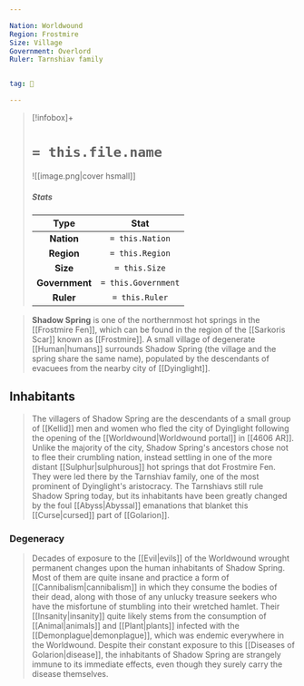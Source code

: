 ```yaml
---

Nation: Worldwound
Region: Frostmire
Size: Village
Government: Overlord
Ruler: Tarnshiav family


tag: 🌃

---
```


> [!infobox]+
> #  `= this.file.name`
> ![[image.png|cover hsmall]]
> ##### Stats
> Type | Stat |
> :---:|:---:|
> **Nation** | `= this.Nation` |
> **Region** | `= this.Region` |
> **Size** | `= this.Size` |
> **Government** | `= this.Government` |
> **Ruler** | `= this.Ruler` |



> **Shadow Spring** is one of the northernmost hot springs in the [[Frostmire Fen]], which can be found in the region of the [[Sarkoris Scar]] known as [[Frostmire]]. A small village of degenerate [[Human|humans]] surrounds Shadow Spring (the village and the spring share the same name), populated by the descendants of evacuees from the nearby city of [[Dyinglight]].


## Inhabitants

> The villagers of Shadow Spring are the descendants of a small group of [[Kellid]] men and women who fled the city of Dyinglight following the opening of the [[Worldwound|Worldwound portal]] in [[4606 AR]]. Unlike the majority of the city, Shadow Spring's ancestors chose not to flee their crumbling nation, instead settling in one of the more distant [[Sulphur|sulphurous]] hot springs that dot Frostmire Fen. They were led there by the Tarnshiav family, one of the most prominent of Dyinglight's aristocracy. The Tarnshiavs still rule Shadow Spring today, but its inhabitants have been greatly changed by the foul [[Abyss|Abyssal]] emanations that blanket this [[Curse|cursed]] part of [[Golarion]].


### Degeneracy

> Decades of exposure to the [[Evil|evils]] of the Worldwound wrought permanent changes upon the human inhabitants of Shadow Spring. Most of them are quite insane and practice a form of [[Cannibalism|cannibalism]] in which they consume the bodies of their dead, along with those of any unlucky treasure seekers who have the misfortune of stumbling into their wretched hamlet. Their [[Insanity|insanity]] quite likely stems from the consumption of [[Animal|animals]] and [[Plant|plants]] infected with the [[Demonplague|demonplague]], which was endemic everywhere in the Worldwound. Despite their constant exposure to this [[Diseases of Golarion|disease]], the inhabitants of Shadow Spring are strangely immune to its immediate effects, even though they surely carry the disease themselves.








